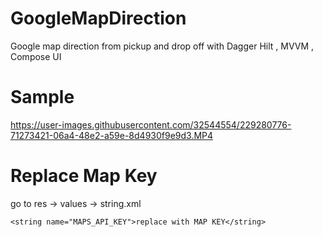 # GoogleMapDirection
Google map direction from pickup and drop off with Dagger Hilt , MVVM , Compose UI  
<!---GoogleMapDirection--->
<!---Google Map Direction--->
<!---MVVM--->
<!---Dagger hilt--->
<!---compose ui--->
# Sample
https://user-images.githubusercontent.com/32544554/229280776-71273421-06a4-48e2-a59e-8d4930f9e9d3.MP4
<!---GoogleMapDirection--->
<!---Google Map Direction--->
<!---MVVM--->
<!---Dagger hilt--->
<!---compose ui--->
# Replace Map Key
go to res -> values -> string.xml
```
<string name="MAPS_API_KEY">replace with MAP KEY</string>
```
<!---GoogleMapDirection--->
<!---Google Map Direction--->
<!---MVVM--->
<!---Dagger hilt--->
<!---compose ui--->
